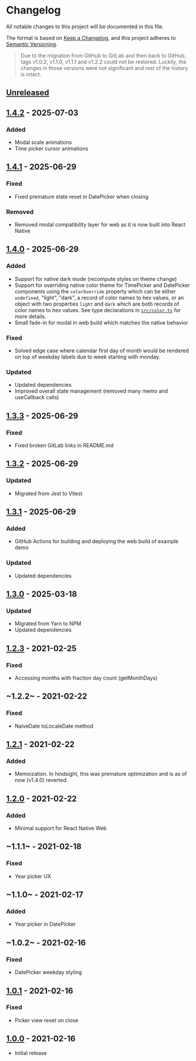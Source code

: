 # Changelog

All notable changes to this project will be documented in this file.

The format is based on [Keep a Changelog](https://keepachangelog.com/en/1.0.0),
and this project adheres to
[Semantic Versioning](https://docs.npmjs.com/about-semantic-versioning).

> Due to the migration from GitHub to GitLab and then back to GitHub, tags
> v1.0.2, v1.1.0, v1.1.1 and v1.2.2 could not be restored. Luckily, the changes
> in those versions were not significant and rest of the history is intact.

## [Unreleased]

## [1.4.2] - 2025-07-03

### Added

- Modal scale animations
- Time picker cursor animations

## [1.4.1] - 2025-06-29

### Fixed

- Fixed premature state reset in DatePicker when closing

### Removed

- Removed modal compatibility layer for web as it is now built into React Native

## [1.4.0] - 2025-06-29

### Added

- Support for native dark mode (recompute styles on theme change)
- Support for overriding native color theme for TimePicker and DatePicker
  components using the `colorOverride` property which can be either `undefined`,
  "light", "dark", a record of color names to hex values, or an object with two
  properties `light` and `dark` which are both records of color names to hex
  values. See type declarations in [`src/color.ts`](./src/color.ts) for more
  details.
- Small fade-in for modal in web build which matches the native behavior

### Fixed

- Solved edge case where calendar first day of month would be rendered on top of
  weekday labels due to week starting with monday.

### Updated

- Updated dependencies
- Improved overall state management (removed many memo and useCallback calls)

## [1.3.3] - 2025-06-29

### Fixed

- Fixed broken GitLab links in README.md

## [1.3.2] - 2025-06-29

### Updated

- Migrated from Jest to Vitest

## [1.3.1] - 2025-06-29

### Added

- GitHub Actions for building and deploying the web build of example demo

### Updated

- Updated dependencies

## [1.3.0] - 2025-03-18

### Updated

- Migrated from Yarn to NPM
- Updated dependencies

## [1.2.3] - 2021-02-25

### Fixed

- Accessing months with fraction day count (getMonthDays)

## ~1.2.2~ - 2021-02-22

### Fixed

- NaiveDate toLocaleDate method

## [1.2.1] - 2021-02-22

### Added

- Memoization. In hindsight, this was premature optimization and is as of now
  (v1.4.0) reverted.

## [1.2.0] - 2021-02-22

### Added

- Minimal support for React Native Web

## ~1.1.1~ - 2021-02-18

### Fixed

- Year picker UX

## ~1.1.0~ - 2021-02-17

### Added

- Year picker in DatePicker

## ~1.0.2~ - 2021-02-16

### Fixed

- DatePicker weekday styling

## [1.0.1] - 2021-02-16

### Fixed

- Picker view reset on close

## [1.0.0] - 2021-02-16

- Initial release

[unreleased]: https://gitlab.com/rasmusmerzin/rn-datetime/compare/v1.4.2...master
[1.4.2]: https://gitlab.com/rasmusmerzin/rn-datetime/compare/v1.4.1...v1.4.2
[1.4.1]: https://gitlab.com/rasmusmerzin/rn-datetime/compare/v1.4.0...v1.4.1
[1.4.0]: https://gitlab.com/rasmusmerzin/rn-datetime/compare/v1.3.3...v1.4.0
[1.3.3]: https://gitlab.com/rasmusmerzin/rn-datetime/compare/v1.3.2...v1.3.3
[1.3.2]: https://gitlab.com/rasmusmerzin/rn-datetime/compare/v1.3.1...v1.3.2
[1.3.1]: https://gitlab.com/rasmusmerzin/rn-datetime/compare/v1.3.0...v1.3.1
[1.3.0]: https://gitlab.com/rasmusmerzin/rn-datetime/compare/v1.2.3...v1.3.0
[1.2.3]: https://gitlab.com/rasmusmerzin/rn-datetime/compare/v1.2.1...v1.2.3
[1.2.1]: https://gitlab.com/rasmusmerzin/rn-datetime/compare/v1.2.0...v1.2.1
[1.2.0]: https://gitlab.com/rasmusmerzin/rn-datetime/compare/v1.0.1...v1.2.0
[1.0.1]: https://gitlab.com/rasmusmerzin/rn-datetime/compare/v1.0.0...v1.0.1
[1.0.0]: https://gitlab.com/rasmusmerzin/rn-datetime/tree/v1.0.0
